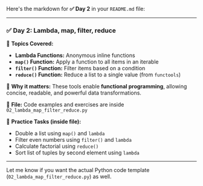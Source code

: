 Here's the markdown for **✅ Day 2** in your `README.md` file:

---

### ✅ Day 2: Lambda, map, filter, reduce

📌 **Topics Covered:**

* **Lambda Functions:** Anonymous inline functions
* **`map()` Function:** Apply a function to all items in an iterable
* **`filter()` Function:** Filter items based on a condition
* **`reduce()` Function:** Reduce a list to a single value (from `functools`)

🧠 **Why it matters:**
These tools enable **functional programming**, allowing concise, readable, and powerful data transformations.

📂 **File:**
Code examples and exercises are inside `02_lambda_map_filter_reduce.py`

🧪 **Practice Tasks (inside file):**

* Double a list using `map()` and `lambda`
* Filter even numbers using `filter()` and `lambda`
* Calculate factorial using `reduce()`
* Sort list of tuples by second element using `lambda`

---

Let me know if you want the actual Python code template (`02_lambda_map_filter_reduce.py`) as well.
